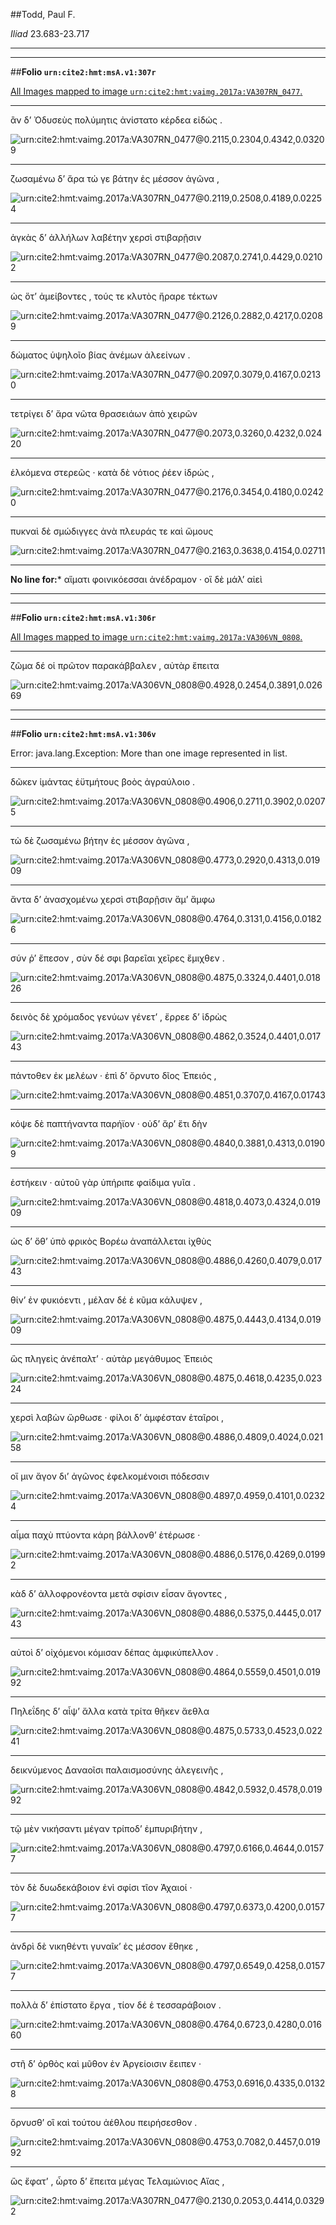 ##Todd, Paul F.

*Iliad* 23.683-23.717

---

---

##**Folio `urn:cite2:hmt:msA.v1:307r`**



[All Images mapped to image `urn:cite2:hmt:vaimg.2017a:VA307RN_0477`.](http://www.homermultitext.org/ict2/index.html?urn=urn:cite2:hmt:vaimg.2017a:VA307RN_0477@0.2115,0.2304,0.4342,0.03209&urn=urn:cite2:hmt:vaimg.2017a:VA307RN_0477@0.2119,0.2508,0.4189,0.02254&urn=urn:cite2:hmt:vaimg.2017a:VA307RN_0477@0.2087,0.2741,0.4429,0.02102&urn=urn:cite2:hmt:vaimg.2017a:VA307RN_0477@0.2126,0.2882,0.4217,0.02089&urn=urn:cite2:hmt:vaimg.2017a:VA307RN_0477@0.2097,0.3079,0.4167,0.02130&urn=urn:cite2:hmt:vaimg.2017a:VA307RN_0477@0.2073,0.3260,0.4232,0.02420&urn=urn:cite2:hmt:vaimg.2017a:VA307RN_0477@0.2176,0.3454,0.4180,0.02420&urn=urn:cite2:hmt:vaimg.2017a:VA307RN_0477@0.2163,0.3638,0.4154,0.02711)

---- 

 ἂν δʼ Ὀδυσεὺς πολύμητις ἀνίστατο κέρδεα εἰδώς .

![urn:cite2:hmt:vaimg.2017a:VA307RN_0477@0.2115,0.2304,0.4342,0.03209](http://beta.hpcc.uh.edu/scs/image/500/500/urn:cite2:hmt:vaimg.2017a:VA307RN_0477@0.2115,0.2304,0.4342,0.03209)

---- 

 ζωσαμένω δʼ ἄρα τώ γε βάτην ἐς μέσσον ἀγῶνα ,

![urn:cite2:hmt:vaimg.2017a:VA307RN_0477@0.2119,0.2508,0.4189,0.02254](http://beta.hpcc.uh.edu/scs/image/500/500/urn:cite2:hmt:vaimg.2017a:VA307RN_0477@0.2119,0.2508,0.4189,0.02254)

---- 

 ἀγκὰς δʼ ἀλλήλων λαβέτην χερσὶ στιβαρῇσιν

![urn:cite2:hmt:vaimg.2017a:VA307RN_0477@0.2087,0.2741,0.4429,0.02102](http://beta.hpcc.uh.edu/scs/image/500/500/urn:cite2:hmt:vaimg.2017a:VA307RN_0477@0.2087,0.2741,0.4429,0.02102)

---- 

 ὡς ὅτʼ ἀμείβοντες , τούς τε κλυτὸς ἤραρε τέκτων

![urn:cite2:hmt:vaimg.2017a:VA307RN_0477@0.2126,0.2882,0.4217,0.02089](http://beta.hpcc.uh.edu/scs/image/500/500/urn:cite2:hmt:vaimg.2017a:VA307RN_0477@0.2126,0.2882,0.4217,0.02089)

---- 

 δώματος ὑψηλοῖο βίας ἀνέμων ἀλεείνων .

![urn:cite2:hmt:vaimg.2017a:VA307RN_0477@0.2097,0.3079,0.4167,0.02130](http://beta.hpcc.uh.edu/scs/image/500/500/urn:cite2:hmt:vaimg.2017a:VA307RN_0477@0.2097,0.3079,0.4167,0.02130)

---- 

 τετρίγει δʼ ἄρα νῶτα θρασειάων ἀπὸ χειρῶν

![urn:cite2:hmt:vaimg.2017a:VA307RN_0477@0.2073,0.3260,0.4232,0.02420](http://beta.hpcc.uh.edu/scs/image/500/500/urn:cite2:hmt:vaimg.2017a:VA307RN_0477@0.2073,0.3260,0.4232,0.02420)

---- 

 ἑλκόμενα στερεῶς · κατὰ δὲ νότιος ῥέεν ἱδρώς ,

![urn:cite2:hmt:vaimg.2017a:VA307RN_0477@0.2176,0.3454,0.4180,0.02420](http://beta.hpcc.uh.edu/scs/image/500/500/urn:cite2:hmt:vaimg.2017a:VA307RN_0477@0.2176,0.3454,0.4180,0.02420)

---- 

 πυκναὶ δὲ σμώδιγγες ἀνὰ πλευράς τε καὶ ὤμους

![urn:cite2:hmt:vaimg.2017a:VA307RN_0477@0.2163,0.3638,0.4154,0.02711](http://beta.hpcc.uh.edu/scs/image/500/500/urn:cite2:hmt:vaimg.2017a:VA307RN_0477@0.2163,0.3638,0.4154,0.02711)

--- 

 **No line for:*** αἵματι φοινικόεσσαι ἀνέδραμον · οἳ δὲ μάλʼ αἰεὶ

---

---

##**Folio `urn:cite2:hmt:msA.v1:306r`**



[All Images mapped to image `urn:cite2:hmt:vaimg.2017a:VA306VN_0808`.](http://www.homermultitext.org/ict2/index.html?urn=urn:cite2:hmt:vaimg.2017a:VA306VN_0808@0.4928,0.2454,0.3891,0.02669)

---- 

 ζῶμα δέ οἱ πρῶτον παρακάββαλεν , αὐτὰρ ἔπειτα

![urn:cite2:hmt:vaimg.2017a:VA306VN_0808@0.4928,0.2454,0.3891,0.02669](http://beta.hpcc.uh.edu/scs/image/500/500/urn:cite2:hmt:vaimg.2017a:VA306VN_0808@0.4928,0.2454,0.3891,0.02669)

---

---

##**Folio `urn:cite2:hmt:msA.v1:306v`**



Error: java.lang.Exception: More than one image represented in list.

---- 

 δῶκεν ἱμάντας ἐϋτμήτους βοὸς ἀγραύλοιο .

![urn:cite2:hmt:vaimg.2017a:VA306VN_0808@0.4906,0.2711,0.3902,0.02075](http://beta.hpcc.uh.edu/scs/image/500/500/urn:cite2:hmt:vaimg.2017a:VA306VN_0808@0.4906,0.2711,0.3902,0.02075)

---- 

 τὼ δὲ ζωσαμένω βήτην ἐς μέσσον ἀγῶνα ,

![urn:cite2:hmt:vaimg.2017a:VA306VN_0808@0.4773,0.2920,0.4313,0.01909](http://beta.hpcc.uh.edu/scs/image/500/500/urn:cite2:hmt:vaimg.2017a:VA306VN_0808@0.4773,0.2920,0.4313,0.01909)

---- 

 ἄντα δʼ ἀνασχομένω χερσὶ στιβαρῇσιν ἅμʼ ἄμφω

![urn:cite2:hmt:vaimg.2017a:VA306VN_0808@0.4764,0.3131,0.4156,0.01826](http://beta.hpcc.uh.edu/scs/image/500/500/urn:cite2:hmt:vaimg.2017a:VA306VN_0808@0.4764,0.3131,0.4156,0.01826)

---- 

 σύν ῥʼ ἔπεσον , σὺν δέ σφι βαρεῖαι χεῖρες ἔμιχθεν .

![urn:cite2:hmt:vaimg.2017a:VA306VN_0808@0.4875,0.3324,0.4401,0.01826](http://beta.hpcc.uh.edu/scs/image/500/500/urn:cite2:hmt:vaimg.2017a:VA306VN_0808@0.4875,0.3324,0.4401,0.01826)

---- 

 δεινὸς δὲ χρόμαδος γενύων γένετʼ , ἔρρεε δʼ ἱδρὼς

![urn:cite2:hmt:vaimg.2017a:VA306VN_0808@0.4862,0.3524,0.4401,0.01743](http://beta.hpcc.uh.edu/scs/image/500/500/urn:cite2:hmt:vaimg.2017a:VA306VN_0808@0.4862,0.3524,0.4401,0.01743)

---- 

 πάντοθεν ἐκ μελέων · ἐπὶ δʼ ὄρνυτο δῖος Ἐπειός ,

![urn:cite2:hmt:vaimg.2017a:VA306VN_0808@0.4851,0.3707,0.4167,0.01743](http://beta.hpcc.uh.edu/scs/image/500/500/urn:cite2:hmt:vaimg.2017a:VA306VN_0808@0.4851,0.3707,0.4167,0.01743)

---- 

 κόψε δὲ παπτήναντα παρήϊον · οὐδʼ ἄρʼ ἔτι δὴν

![urn:cite2:hmt:vaimg.2017a:VA306VN_0808@0.4840,0.3881,0.4313,0.01909](http://beta.hpcc.uh.edu/scs/image/500/500/urn:cite2:hmt:vaimg.2017a:VA306VN_0808@0.4840,0.3881,0.4313,0.01909)

---- 

 ἑστήκειν · αὐτοῦ γὰρ ὑπήριπε φαίδιμα γυῖα .

![urn:cite2:hmt:vaimg.2017a:VA306VN_0808@0.4818,0.4073,0.4324,0.01909](http://beta.hpcc.uh.edu/scs/image/500/500/urn:cite2:hmt:vaimg.2017a:VA306VN_0808@0.4818,0.4073,0.4324,0.01909)

---- 

 ὡς δʼ ὅθʼ ὑπὸ φρικὸς Βορέω ἀναπάλλεται ἰχθὺς

![urn:cite2:hmt:vaimg.2017a:VA306VN_0808@0.4886,0.4260,0.4079,0.01743](http://beta.hpcc.uh.edu/scs/image/500/500/urn:cite2:hmt:vaimg.2017a:VA306VN_0808@0.4886,0.4260,0.4079,0.01743)

---- 

 θίνʼ ἐν φυκιόεντι , μέλαν δέ ἑ κῦμα κάλυψεν ,

![urn:cite2:hmt:vaimg.2017a:VA306VN_0808@0.4875,0.4443,0.4134,0.01909](http://beta.hpcc.uh.edu/scs/image/500/500/urn:cite2:hmt:vaimg.2017a:VA306VN_0808@0.4875,0.4443,0.4134,0.01909)

---- 

 ὣς πληγεὶς ἀνέπαλτʼ · αὐτὰρ μεγάθυμος Ἐπειὸς

![urn:cite2:hmt:vaimg.2017a:VA306VN_0808@0.4875,0.4618,0.4235,0.02324](http://beta.hpcc.uh.edu/scs/image/500/500/urn:cite2:hmt:vaimg.2017a:VA306VN_0808@0.4875,0.4618,0.4235,0.02324)

---- 

 χερσὶ λαβὼν ὤρθωσε · φίλοι δʼ ἀμφέσταν ἑταῖροι ,

![urn:cite2:hmt:vaimg.2017a:VA306VN_0808@0.4886,0.4809,0.4024,0.02158](http://beta.hpcc.uh.edu/scs/image/500/500/urn:cite2:hmt:vaimg.2017a:VA306VN_0808@0.4886,0.4809,0.4024,0.02158)

---- 

 οἵ μιν ἄγον διʼ ἀγῶνος ἐφελκομένοισι πόδεσσιν

![urn:cite2:hmt:vaimg.2017a:VA306VN_0808@0.4897,0.4959,0.4101,0.02324](http://beta.hpcc.uh.edu/scs/image/500/500/urn:cite2:hmt:vaimg.2017a:VA306VN_0808@0.4897,0.4959,0.4101,0.02324)

---- 

 αἷμα παχὺ πτύοντα κάρη βάλλονθʼ ἑτέρωσε ·

![urn:cite2:hmt:vaimg.2017a:VA306VN_0808@0.4886,0.5176,0.4269,0.01992](http://beta.hpcc.uh.edu/scs/image/500/500/urn:cite2:hmt:vaimg.2017a:VA306VN_0808@0.4886,0.5176,0.4269,0.01992)

---- 

 κὰδ δʼ ἀλλοφρονέοντα μετὰ σφίσιν εἷσαν ἄγοντες ,

![urn:cite2:hmt:vaimg.2017a:VA306VN_0808@0.4886,0.5375,0.4445,0.01743](http://beta.hpcc.uh.edu/scs/image/500/500/urn:cite2:hmt:vaimg.2017a:VA306VN_0808@0.4886,0.5375,0.4445,0.01743)

---- 

 αὐτοὶ δʼ οἰχόμενοι κόμισαν δέπας ἀμφικύπελλον .

![urn:cite2:hmt:vaimg.2017a:VA306VN_0808@0.4864,0.5559,0.4501,0.01992](http://beta.hpcc.uh.edu/scs/image/500/500/urn:cite2:hmt:vaimg.2017a:VA306VN_0808@0.4864,0.5559,0.4501,0.01992)

---- 

 Πηλεΐδης δʼ αἶψʼ ἄλλα κατὰ τρίτα θῆκεν ἄεθλα

![urn:cite2:hmt:vaimg.2017a:VA306VN_0808@0.4875,0.5733,0.4523,0.02241](http://beta.hpcc.uh.edu/scs/image/500/500/urn:cite2:hmt:vaimg.2017a:VA306VN_0808@0.4875,0.5733,0.4523,0.02241)

---- 

 δεικνύμενος Δαναοῖσι παλαισμοσύνης ἀλεγεινῆς ,

![urn:cite2:hmt:vaimg.2017a:VA306VN_0808@0.4842,0.5932,0.4578,0.01992](http://beta.hpcc.uh.edu/scs/image/500/500/urn:cite2:hmt:vaimg.2017a:VA306VN_0808@0.4842,0.5932,0.4578,0.01992)

---- 

 τῷ μὲν νικήσαντι μέγαν τρίποδʼ ἐμπυριβήτην ,

![urn:cite2:hmt:vaimg.2017a:VA306VN_0808@0.4797,0.6166,0.4644,0.01577](http://beta.hpcc.uh.edu/scs/image/500/500/urn:cite2:hmt:vaimg.2017a:VA306VN_0808@0.4797,0.6166,0.4644,0.01577)

---- 

 τὸν δὲ δυωδεκάβοιον ἐνὶ σφίσι τῖον Ἀχαιοί ·

![urn:cite2:hmt:vaimg.2017a:VA306VN_0808@0.4797,0.6373,0.4200,0.01577](http://beta.hpcc.uh.edu/scs/image/500/500/urn:cite2:hmt:vaimg.2017a:VA306VN_0808@0.4797,0.6373,0.4200,0.01577)

---- 

 ἀνδρὶ δὲ νικηθέντι γυναῖκʼ ἐς μέσσον ἔθηκε ,

![urn:cite2:hmt:vaimg.2017a:VA306VN_0808@0.4797,0.6549,0.4258,0.01577](http://beta.hpcc.uh.edu/scs/image/500/500/urn:cite2:hmt:vaimg.2017a:VA306VN_0808@0.4797,0.6549,0.4258,0.01577)

---- 

 πολλὰ δʼ ἐπίστατο ἔργα , τίον δέ ἑ τεσσαράβοιον .

![urn:cite2:hmt:vaimg.2017a:VA306VN_0808@0.4764,0.6723,0.4280,0.01660](http://beta.hpcc.uh.edu/scs/image/500/500/urn:cite2:hmt:vaimg.2017a:VA306VN_0808@0.4764,0.6723,0.4280,0.01660)

---- 

 στῆ δʼ ὀρθὸς καὶ μῦθον ἐν Ἀργείοισιν ἔειπεν ·

![urn:cite2:hmt:vaimg.2017a:VA306VN_0808@0.4753,0.6916,0.4335,0.01328](http://beta.hpcc.uh.edu/scs/image/500/500/urn:cite2:hmt:vaimg.2017a:VA306VN_0808@0.4753,0.6916,0.4335,0.01328)

---- 

 ὄρνυσθʼ οἳ καὶ τούτου ἀέθλου πειρήσεσθον .

![urn:cite2:hmt:vaimg.2017a:VA306VN_0808@0.4753,0.7082,0.4457,0.01992](http://beta.hpcc.uh.edu/scs/image/500/500/urn:cite2:hmt:vaimg.2017a:VA306VN_0808@0.4753,0.7082,0.4457,0.01992)

---- 

 ὣς ἔφατʼ , ὦρτο δʼ ἔπειτα μέγας Τελαμώνιος Αἴας ,

![urn:cite2:hmt:vaimg.2017a:VA307RN_0477@0.2130,0.2053,0.4414,0.03292](http://beta.hpcc.uh.edu/scs/image/500/500/urn:cite2:hmt:vaimg.2017a:VA307RN_0477@0.2130,0.2053,0.4414,0.03292)